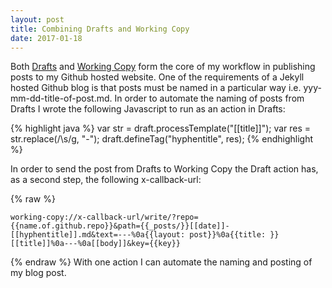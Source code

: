 ```yaml
---
layout: post
title: Combining Drafts and Working Copy
date: 2017-01-18
---
```

Both [Drafts](http://agiletortoise.com/drafts/) and [Working Copy](https://workingcopyapp.com) form the core of my workflow in publishing posts to my Github hosted website. One of the requirements of a Jekyll hosted Github blog is that posts must be named in a particular way i.e. yyy-mm-dd-title-of-post.md. In order to automate the naming of posts from Drafts I wrote the following Javascript to run as an action in Drafts:

{% highlight java %}
var str = draft.processTemplate("[[title]]");
var res = str.replace(/\s/g, "-");
draft.defineTag("hyphentitle", res);
{% endhighlight %}


In order to send the post from Drafts to Working Copy the Draft action has, as a second step, the following x-callback-url:

{% raw %}
```
working-copy://x-callback-url/write/?repo={{name.of.github.repo}}&path={{_posts/}}[[date]]-[[hyphentitle]].md&text=---%0a{{layout: post}}%0a{{title: }}[[title]]%0a---%0a[[body]]&key={{key}}
```
{% endraw %}
With one action I can automate the naming and posting of my blog post.